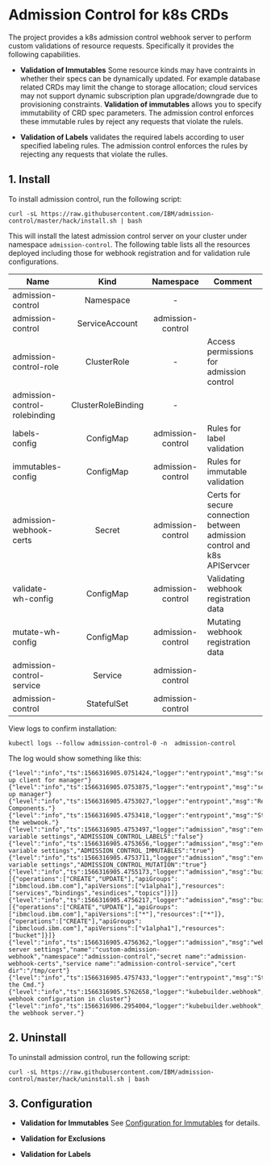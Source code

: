 # Admission Control for k8s CRDs
The project provides a k8s admission control webhook server to perform custom validations of resource requests. Specifically it provides the following capabilities.

* **Validation of Immutables** Some resource kinds may have contraints in whether their specs can be dynamically updated. For example database related CRDs may limit the change to storage allocation; cloud services may not support dynamic subscription plan upgrade/downgrade due to provisioning constraints. **Validation of immutables** allows you to specify immutability of CRD spec parameters. The admission control enforces these immutable rules by reject any requests that violate the rulels. 

* **Validation of Labels** validates the required labels according to user specified labeling rules. The admission control enforces the rules by rejecting any requests that violate the rulles.

## 1. Install

To install admission control, run the following script:

```
curl -sL https://raw.githubusercontent.com/IBM/admission-control/master/hack/install.sh | bash 
```

This will install the latest admission control server on your cluster under namespace `admission-control`. The following table lists all the resources deployed including those for webhook registration and for validation rule configurations. 

|Name  |      Kind      |  Namespace | Comment |
|----------|:-------------:|:------:|-----------|
| admission-control |  Namespace | - |  |
| admission-control |   ServiceAccount  | admission-control |  |
| admission-control-role | ClusterRole | - | Access permissions for admission control |
| admission-control-rolebinding | ClusterRoleBinding | - |  |
| labels-config | ConfigMap | admission-control | Rules for label validation |
| immutables-config | ConfigMap | admission-control | Rules for immutable validation |
| admission-webhook-certs | Secret | admission-control | Certs for secure connection between admission control and k8s APIServcer |
| validate-wh-config | ConfigMap | admission-control | Validating webhook registration data |
| mutate-wh-config | ConfigMap | admission-control | Mutating webhook registration data |
| admission-control-service | Service | admission-control |  |
| admission-control  | StatefulSet | admission-control |  |

View logs to confirm installation:

```
kubectl logs --follow admission-control-0 -n  admission-control
```
    
The log would show something like this:

```
{"level":"info","ts":1566316905.0751424,"logger":"entrypoint","msg":"setting up client for manager"}
{"level":"info","ts":1566316905.0753875,"logger":"entrypoint","msg":"setting up manager"}
{"level":"info","ts":1566316905.4753027,"logger":"entrypoint","msg":"Registering Components."}
{"level":"info","ts":1566316905.4753418,"logger":"entrypoint","msg":"Starting the webwook."}
{"level":"info","ts":1566316905.4753497,"logger":"admission","msg":"env variable settings","ADMISSION_CONTROL_LABELS":"false"}
{"level":"info","ts":1566316905.4753656,"logger":"admission","msg":"env variable settings","ADMISSION_CONTROL_IMMUTABLES":"true"}
{"level":"info","ts":1566316905.4753711,"logger":"admission","msg":"env variable settings","ADMISSION_CONTROL_MUTATION":"true"}
{"level":"info","ts":1566316905.4755173,"logger":"admission","msg":"buildWebhook","path":"/validate","rules":[{"operations":["CREATE","UPDATE"],"apiGroups":["ibmcloud.ibm.com"],"apiVersions":["v1alpha1"],"resources":["services","bindings","esindices","topics"]}]}
{"level":"info","ts":1566316905.4756217,"logger":"admission","msg":"buildWebhook","path":"/mutate","rules":[{"operations":["CREATE","UPDATE"],"apiGroups":["ibmcloud.ibm.com"],"apiVersions":["*"],"resources":["*"]},{"operations":["CREATE"],"apiGroups":["ibmcloud.ibm.com"],"apiVersions":["v1alpha1"],"resources":["bucket"]}]}
{"level":"info","ts":1566316905.4756362,"logger":"admission","msg":"webhook server settings","name":"custom-admission-webhook","namespace":"admission-control","secret name":"admission-webhook-certs","service name":"admission-control-service","cert dir":"/tmp/cert"}
{"level":"info","ts":1566316905.4757433,"logger":"entrypoint","msg":"Starting the Cmd."}
{"level":"info","ts":1566316905.5762658,"logger":"kubebuilder.webhook","msg":"installing webhook configuration in cluster"}
{"level":"info","ts":1566316906.2954004,"logger":"kubebuilder.webhook","msg":"starting the webhook server."}
```


## 2. Uninstall

To uninstall admission control, run the following script:

```
curl -sL https://raw.githubusercontent.com/IBM/admission-control/master/hack/uninstall.sh | bash 
```

## 3. Configuration

* **Validation for Immutables** See [Configuration for Immutables](https://github.com/IBM/admission-control/blob/master/doc/ConfigImmutables.md) for details.

* **Validation for Exclusions**
   
* **Validation for Labels**



